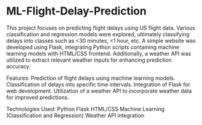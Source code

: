 # ML-Flight-Delay-Prediction
This project focuses on predicting flight delays using US flight data. Various classification and regression models were explored, ultimately classifying delays into classes such as <30 minutes, <1 hour, etc. A simple website was developed using Flask, integrating Python scripts containing machine learning models with HTML/CSS frontend. Additionally, a weather API was utilized to extract relevant weather inputs for enhancing prediction accuracy.

Features:
Prediction of flight delays using machine learning models.
Classification of delays into specific time intervals.
Integration of Flask for web development.
Utilization of a weather API to incorporate weather data for improved predictions.

Technologies Used:
Python
Flask
HTML/CSS
Machine Learning (Classification and Regression)
Weather API integration
